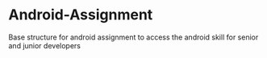 # Android-Assignment
Base structure for android assignment to access the android skill for senior and junior developers
